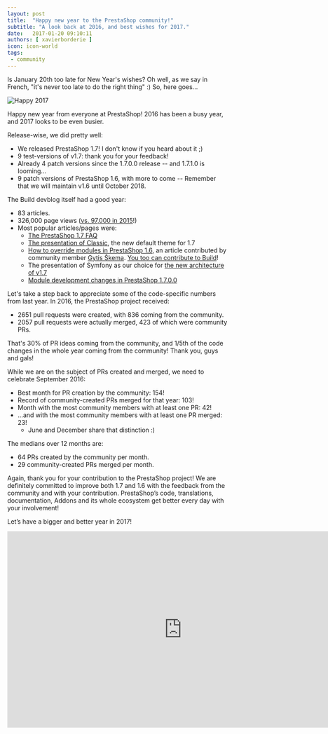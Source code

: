 ```yaml
---
layout: post
title:  "Happy new year to the PrestaShop community!"
subtitle: "A look back at 2016, and best wishes for 2017."
date:   2017-01-20 09:10:11
authors: [ xavierborderie ]
icon: icon-world
tags:
 - community
---
```


Is January 20th too late for New Year's wishes? Oh well, as we say in French, "it's never too late to do the right thing" :) So, here goes...

![Happy 2017](/assets/images/2017/01/PrestaShop-Happy2017.jpg)

Happy new year from everyone at PrestaShop! 2016 has been a busy year, and 2017 looks to be even busier.

Release-wise, we did pretty well:

* We released PrestaShop 1.7! I don't know if you heard about it ;)
* 9 test-versions of v1.7: thank you for your feedback!
* Already 4 patch versions since the 1.7.0.0 release -- and 1.7.1.0 is looming...
* 9 patch versions of PrestaShop 1.6, with more to come -- Remember that we will maintain v1.6 until October 2018.

The Build devblog itself had a good year:

* 83 articles.
* 326,000 page views ([vs. 97,000 in 2015](https://www.youtube.com/watch?v=rl_NpdAy3WY)!)
* Most popular articles/pages were:
  * [The PrestaShop 1.7 FAQ](http://build.prestashop.com/news/prestashop-1-7-faq/)
  * [The presentation of Classic](http://build.prestashop.com/news/new-theme-1-7-introduction/), the new default theme for 1.7
  * [How to override modules in PrestaShop 1.6](http://build.prestashop.com/howtos/module/how-to-override-modules/), an article contributed by community member [Gytis Škema](https://github.com/gskema). [You too can contribute to Build](http://build.prestashop.com/howtos/misc/how-to-write-on-this-blog/)!
  * The presentation of Symfony as our choice for [the new architecture of v1.7](http://build.prestashop.com/news/prestashop-1-7-and-symfony/)
  * [Module development changes in PrestaShop 1.7.0.0](http://build.prestashop.com/news/module-development-changes-in-17/)

Let's take a step back to appreciate some of the code-specific numbers from last year. In 2016, the PrestaShop project received:

* 2651 pull requests were created, with 836 coming from the community.
* 2057 pull requests were actually merged, 423 of which were community PRs.

That's 30% of PR ideas coming from the community, and 1/5th of the code changes in the whole year coming from the community! Thank you, guys and gals!

While we are on the subject of PRs created and merged, we need to celebrate September 2016:

* Best month for PR creation by the community: 154!
* Record of community-created PRs merged for that year: 103!
* Month with the most community members with at least one PR: 42!
* ...and with the most community members with at least one PR merged: 23!
  * June and December share that distinction :)
 
The medians over 12 months are:

* 64 PRs created by the community per month.
* 29 community-created PRs merged per month.

Again, thank you for your contribution to the PrestaShop project! We are definitely committed to improve both 1.7 and 1.6 with the feedback from the community and with your contribution. PrestaShop’s code, translations, documentation, Addons and its whole ecosystem get better every day with your involvement!

Let’s have a bigger and better year in 2017!

<iframe width="796" height="448" src="https://www.youtube.com/embed/fEnxCDFJbAo" frameborder="0" allowfullscreen></iframe>
